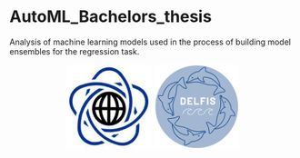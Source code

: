 # AutoML_Bachelors_thesis
Analysis of machine learning models used in the process of building model ensembles for the regression task.  

<center><img src="mini_mini_logo1.png" align="middle" width="150"/>      <img src="delfis_logo.png" align="middle" width="150"/></center>

